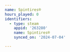 ```yaml
---
name: Spintires®
hours_played: 0
identifiers:
  - type: steam
    appid: '263280'
    name: Spintires®
    synced_on: '2024-07-04'

---
```

